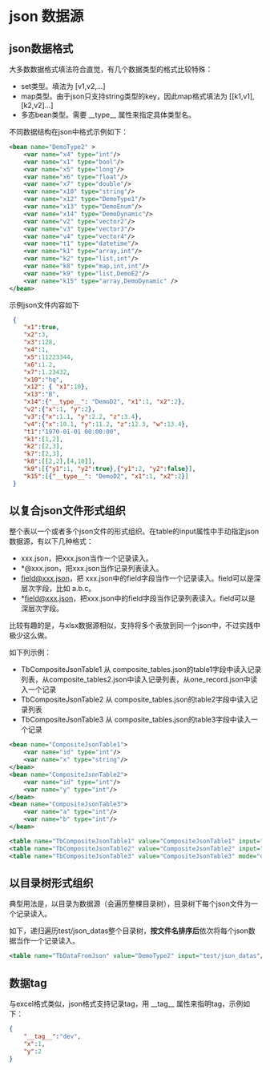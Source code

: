 [//]: # (Author: bug)
[//]: # (Date: 2020-11-01 16:26:41)

# json 数据源

## json数据格式


大多数数据格式填法符合直觉，有几个数据类型的格式比较特殊：
- set类型。填法为 [v1,v2,...]
- map类型。由于json只支持string类型的key，因此map格式填法为 [[k1,v1],[k2,v2]...]
- 多态bean类型。需要 \_\_type\_\_ 属性来指定具体类型名。

不同数据结构在json中格式示例如下：

```xml
<bean name="DemoType2" >
	<var name="x4" type="int"/>
	<var name="x1" type="bool"/>
	<var name="x5" type="long"/>
	<var name="x6" type="float"/>
	<var name="x7" type="double"/>
	<var name="x10" type="string"/>
	<var name="x12" type="DemoType1"/>
	<var name="x13" type="DemoEnum"/>
	<var name="x14" type="DemoDynamic"/>
	<var name="v2" type="vector2"/>
	<var name="v3" type="vector3"/>
	<var name="v4" type="vector4"/>
	<var name="t1" type="datetime"/>
	<var name="k1" type="array,int"/>
	<var name="k2" type="list,int"/>
	<var name="k8" type="map,int,int"/>
	<var name="k9" type="list,DemoE2"/>
	<var name="k15" type="array,DemoDynamic" /> 
</bean>
```

示例json文件内容如下

```json
 {
	"x1":true,
	"x2":3,
	"x3":128,
	"x4":1,
	"x5":11223344,
	"x6":1.2,
	"x7":1.23432,
	"x10":"hq",
	"x12": { "x1":10},
	"x13":"B",
	"x14":{"__type__": "DemoD2", "x1":1, "x2":2},
	"v2":{"x":1, "y":2},
	"v3":{"x":1.1, "y":2.2, "z":3.4},
	"v4":{"x":10.1, "y":11.2, "z":12.3, "w":13.4},
	"t1":"1970-01-01 00:00:00",
	"k1":[1,2],
	"k2":[2,3],
	"k7":[2,3],
	"k8":[[2,2],[4,10]],
	"k9":[{"y1":1, "y2":true},{"y1":2, "y2":false}],
	"k15":[{"__type__": "DemoD2", "x1":1, "x2":2}]
 }
```

## 以复合json文件形式组织

整个表以一个或者多个json文件的形式组织。在table的input属性中手动指定json数据源，有以下几种格式：
- xxx.json，把xxx.json当作一个记录读入。
- *@xxx.json，把xxx.json当作记录列表读入。
- field@xxx.json，把 xxx.json中的field字段当作一个记录读入。field可以是深层次字段，比如 a.b.c。
- *field@xxx.json，把xxx.json中的field字段当作记录列表读入。field可以是深层次字段。

比较有趣的是，与xlsx数据源相似，支持将多个表放到同一个json中，不过实践中极少这么做。

如下列示例：

- TbCompositeJsonTable1 从 composite_tables.json的table1字段中读入记录列表，从composite_tables2.json中读入记录列表，从one_record.json中读入一个记录
- TbCompositeJsonTable2 从 composite_tables.json的table2字段中读入记录列表
- TbCompositeJsonTable3 从 composite_tables.json的table3字段中读入一个记录


```xml
<bean name="CompositeJsonTable1">
	<var name="id" type="int"/>
	<var name="x" type="string"/>
</bean>
<bean name="CompositeJsonTable2">
	<var name="id" type="int"/>
	<var name="y" type="int"/>
</bean>
<bean name="CompositeJsonTable3">
	<var name="a" type="int"/>
	<var name="b" type="int"/>
</bean>

<table name="TbCompositeJsonTable1" value="CompositeJsonTable1" input="*table1@composite_tables.json,*@composite_tables2.json,one_record.json"/>
<table name="TbCompositeJsonTable2" value="CompositeJsonTable2" input="*table2@composite_tables.json"/>
<table name="TbCompositeJsonTable3" value="CompositeJsonTable3" mode="one" input="table3@composite_tables.json"/>
```

## 以目录树形式组织
典型用法是，以目录为数据源（会遍历整棵目录树），目录树下每个json文件为一个记录读入。

如下，递归遍历test/json_datas整个目录树，**按文件名排序后**依次将每个json数据当作一个记录读入。

```xml
<table name="TbDataFromJson" value="DemoType2" input="test/json_datas"/>
```

## 数据tag
与excel格式类似，json格式支持记录tag，用 \_\_tag\_\_ 属性来指明tag，示例如下：

```json
{
	"__tag__":"dev",
	"x":1,
	"y":2
}
```


